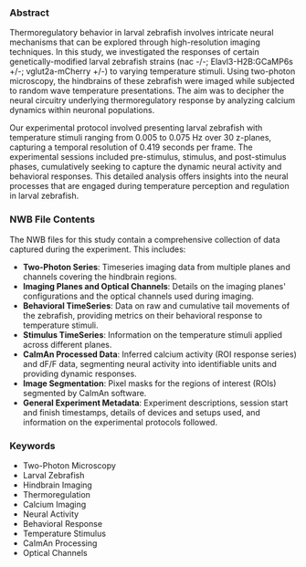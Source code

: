 ### Abstract
Thermoregulatory behavior in larval zebrafish involves intricate neural mechanisms that can be explored through high-resolution imaging techniques. In this study, we investigated the responses of certain genetically-modified larval zebrafish strains (nac -/-; Elavl3-H2B:GCaMP6s +/-; vglut2a-mCherry +/-) to varying temperature stimuli. Using two-photon microscopy, the hindbrains of these zebrafish were imaged while subjected to random wave temperature presentations. The aim was to decipher the neural circuitry underlying thermoregulatory response by analyzing calcium dynamics within neuronal populations.

Our experimental protocol involved presenting larval zebrafish with temperature stimuli ranging from 0.005 to 0.075 Hz over 30 z-planes, capturing a temporal resolution of 0.419 seconds per frame. The experimental sessions included pre-stimulus, stimulus, and post-stimulus phases, cumulatively seeking to capture the dynamic neural activity and behavioral responses. This detailed analysis offers insights into the neural processes that are engaged during temperature perception and regulation in larval zebrafish.

### NWB File Contents
The NWB files for this study contain a comprehensive collection of data captured during the experiment. This includes:
- **Two-Photon Series**: Timeseries imaging data from multiple planes and channels covering the hindbrain regions.
- **Imaging Planes and Optical Channels**: Details on the imaging planes' configurations and the optical channels used during imaging.
- **Behavioral TimeSeries**: Data on raw and cumulative tail movements of the zebrafish, providing metrics on their behavioral response to temperature stimuli.
- **Stimulus TimeSeries**: Information on the temperature stimuli applied across different planes.
- **CaImAn Processed Data**: Inferred calcium activity (ROI response series) and dF/F data, segmenting neural activity into identifiable units and providing dynamic responses.
- **Image Segmentation**: Pixel masks for the regions of interest (ROIs) segmented by CaImAn software.
- **General Experiment Metadata**: Experiment descriptions, session start and finish timestamps, details of devices and setups used, and information on the experimental protocols followed.

### Keywords
- Two-Photon Microscopy
- Larval Zebrafish
- Hindbrain Imaging
- Thermoregulation
- Calcium Imaging
- Neural Activity
- Behavioral Response
- Temperature Stimulus
- CaImAn Processing
- Optical Channels